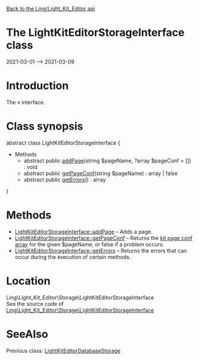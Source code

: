 [Back to the Ling/Light_Kit_Editor api](https://github.com/lingtalfi/Light_Kit_Editor/blob/master/doc/api/Ling/Light_Kit_Editor.md)



The LightKitEditorStorageInterface class
================
2021-03-01 --> 2021-03-09






Introduction
============

The v interface.



Class synopsis
==============


abstract class <span class="pl-k">LightKitEditorStorageInterface</span>  {

- Methods
    - abstract public [addPage](https://github.com/lingtalfi/Light_Kit_Editor/blob/master/doc/api/Ling/Light_Kit_Editor/Storage/LightKitEditorStorageInterface/addPage.md)(string $pageName, ?array $pageConf = []) : void
    - abstract public [getPageConf](https://github.com/lingtalfi/Light_Kit_Editor/blob/master/doc/api/Ling/Light_Kit_Editor/Storage/LightKitEditorStorageInterface/getPageConf.md)(string $pageName) : array | false
    - abstract public [getErrors](https://github.com/lingtalfi/Light_Kit_Editor/blob/master/doc/api/Ling/Light_Kit_Editor/Storage/LightKitEditorStorageInterface/getErrors.md)() : array

}






Methods
==============

- [LightKitEditorStorageInterface::addPage](https://github.com/lingtalfi/Light_Kit_Editor/blob/master/doc/api/Ling/Light_Kit_Editor/Storage/LightKitEditorStorageInterface/addPage.md) &ndash; Adds a page.
- [LightKitEditorStorageInterface::getPageConf](https://github.com/lingtalfi/Light_Kit_Editor/blob/master/doc/api/Ling/Light_Kit_Editor/Storage/LightKitEditorStorageInterface/getPageConf.md) &ndash; Returns the [kit page conf array](https://github.com/lingtalfi/Kit#the-kit-configuration-array) for the given $pageName, or false if a problem occurs.
- [LightKitEditorStorageInterface::getErrors](https://github.com/lingtalfi/Light_Kit_Editor/blob/master/doc/api/Ling/Light_Kit_Editor/Storage/LightKitEditorStorageInterface/getErrors.md) &ndash; Returns the errors that can occur during the execution of certain methods.





Location
=============
Ling\Light_Kit_Editor\Storage\LightKitEditorStorageInterface<br>
See the source code of [Ling\Light_Kit_Editor\Storage\LightKitEditorStorageInterface](https://github.com/lingtalfi/Light_Kit_Editor/blob/master/Storage/LightKitEditorStorageInterface.php)



SeeAlso
==============
Previous class: [LightKitEditorDatabaseStorage](https://github.com/lingtalfi/Light_Kit_Editor/blob/master/doc/api/Ling/Light_Kit_Editor/Storage/LightKitEditorDatabaseStorage.md)<br>
